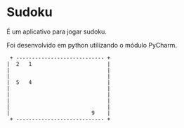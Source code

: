 # Sudoku

É um aplicativo para jogar sudoku.

Foi desenvolvido em python utilizando o módulo PyCharm.

```
 + ---------------------------- + 
|  2   1                        |
|                               |
|                               |
|  5   4                        |
|                               |
|                               |
|                               |
|                               |
|                          9    |
 + ---------------------------- +

```
